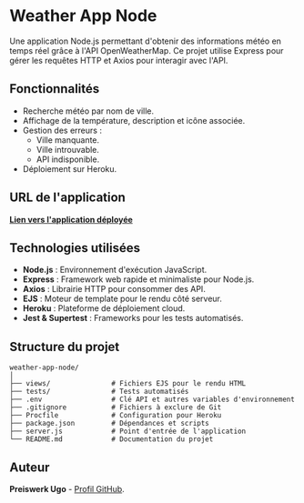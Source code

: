 # Weather App Node

Une application Node.js permettant d'obtenir des informations météo en temps réel grâce à l'API OpenWeatherMap. Ce projet utilise Express pour gérer les requêtes HTTP et Axios pour interagir avec l'API.

## Fonctionnalités

- Recherche météo par nom de ville.
- Affichage de la température, description et icône associée.
- Gestion des erreurs :  
  - Ville manquante.  
  - Ville introuvable.  
  - API indisponible.  
- Déploiement sur Heroku.

## URL de l'application

[**Lien vers l'application déployée**](https://aqueous-plains-01548-17464c7b2321.herokuapp.com/) 

## Technologies utilisées

- **Node.js** : Environnement d'exécution JavaScript.  
- **Express** : Framework web rapide et minimaliste pour Node.js.  
- **Axios** : Librairie HTTP pour consommer des API.  
- **EJS** : Moteur de template pour le rendu côté serveur.  
- **Heroku** : Plateforme de déploiement cloud.  
- **Jest & Supertest** : Frameworks pour les tests automatisés.

## Structure du projet

```
weather-app-node/
│
├── views/               # Fichiers EJS pour le rendu HTML
├── tests/               # Tests automatisés
├── .env                 # Clé API et autres variables d'environnement
├── .gitignore           # Fichiers à exclure de Git
├── Procfile             # Configuration pour Heroku
├── package.json         # Dépendances et scripts
├── server.js            # Point d'entrée de l'application
└── README.md            # Documentation du projet
```

## Auteur

**Preiswerk Ugo** - [Profil GitHub](https://github.com/dev-ugo).  
